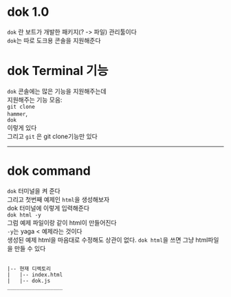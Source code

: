 # dok 1.0
`dok` 란 보트가 개발한 패키지(? -> 파일) 관리툴이다<br>
`dok`는 따로 도크용 콘솔을 지원해준다<br>
# dok Terminal 기능
`dok` 콘솔에는 많은 기능을 지원해주는데<br>
지원해주는 기능 모음:<br>
`git clone`<br>
`hammer`,<br>
`dok` <br>
이렇게 있다<br>
그리고 `git` 은 git clone기능만 있다<br>
____________________________________________________________________________
# dok command
`dok` 터미널을 켜 준다 <br>
그리고 첫번째 예제인 `html`을 생성해보자<br>
dok 터미널에 이렇게 입력해준다<br>
`dok html -y`<br>
그럼 예제 파일이랑 같이 html이 만들어진다 <br>
`-y`는 yaga < 예제라는 것이다<br>
생성된 예제 html을 마음대로 수정해도 상관이 없다.
`dok html`을 쓰면 그냥 html파일을 만들 수 있다
<pre><code>
|-- 현재 디렉토리
|   |-- index.html
|   |-- dok.js
__________________
</code></pre>
